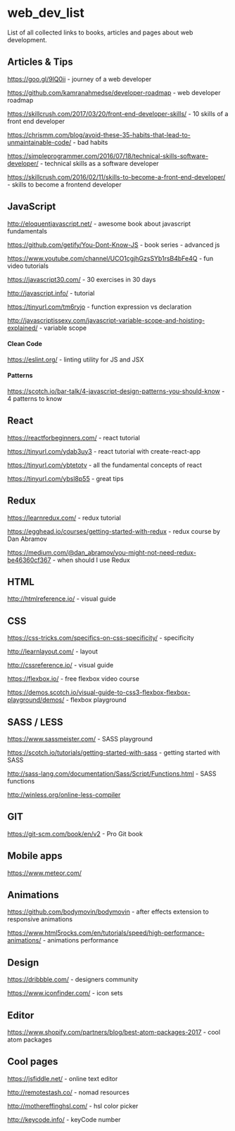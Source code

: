 # web_dev_list
List of all collected links to books, articles and pages about web development.

## Articles & Tips

https://goo.gl/9lQ0ii - journey of a web developer

https://github.com/kamranahmedse/developer-roadmap - web developer roadmap

https://skillcrush.com/2017/03/20/front-end-developer-skills/ - 10 skills of a front end developer

https://chrismm.com/blog/avoid-these-35-habits-that-lead-to-unmaintainable-code/ - bad habits

https://simpleprogrammer.com/2016/07/18/technical-skills-software-developer/ - technical skills as a software developer

https://skillcrush.com/2016/02/11/skills-to-become-a-front-end-developer/ - skills to become a frontend developer
 

## JavaScript

http://eloquentjavascript.net/ - awesome book about javascript fundamentals

https://github.com/getify/You-Dont-Know-JS - book series - advanced js

https://www.youtube.com/channel/UCO1cgjhGzsSYb1rsB4bFe4Q - fun video tutorials

https://javascript30.com/ - 30 exercises in 30 days

http://javascript.info/ - tutorial

https://tinyurl.com/tm6ryjo - function expression vs declaration 

http://javascriptissexy.com/javascript-variable-scope-and-hoisting-explained/ - variable scope


#### Clean Code

https://eslint.org/ - linting utility for JS and JSX
  
  
#### Patterns

https://scotch.io/bar-talk/4-javascript-design-patterns-you-should-know - 4 patterns to know


## React

https://reactforbeginners.com/ - react tutorial

https://tinyurl.com/ydab3uy3 - react tutorial with create-react-app

https://tinyurl.com/ybtetotv - all the fundamental concepts of react 

https://tinyurl.com/ybsl8p55 - great tips


## Redux

https://learnredux.com/ - redux tutorial

https://egghead.io/courses/getting-started-with-redux - redux course by Dan Abramov

https://medium.com/@dan_abramov/you-might-not-need-redux-be46360cf367 - when should I use Redux


## HTML

http://htmlreference.io/ - visual guide


## CSS

https://css-tricks.com/specifics-on-css-specificity/ - specificity

http://learnlayout.com/ - layout

http://cssreference.io/ - visual guide

https://flexbox.io/ - free flexbox video course

https://demos.scotch.io/visual-guide-to-css3-flexbox-flexbox-playground/demos/ - flexbox playground


## SASS / LESS

https://www.sassmeister.com/ - SASS playground

https://scotch.io/tutorials/getting-started-with-sass - getting started with SASS

http://sass-lang.com/documentation/Sass/Script/Functions.html - SASS functions

http://winless.org/online-less-compiler


## GIT

https://git-scm.com/book/en/v2 - Pro Git book


## Mobile apps

https://www.meteor.com/


## Animations

https://github.com/bodymovin/bodymovin - after effects extension to responsive animations

https://www.html5rocks.com/en/tutorials/speed/high-performance-animations/ - animations performance


## Design

https://dribbble.com/ - designers community

https://www.iconfinder.com/ - icon sets


## Editor

https://www.shopify.com/partners/blog/best-atom-packages-2017 - cool atom packages


## Cool pages

https://jsfiddle.net/ - online text editor

http://remotestash.co/ - nomad resources

http://mothereffinghsl.com/ - hsl color picker

http://keycode.info/ - keyCode number
